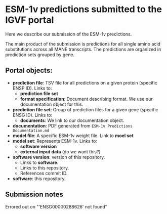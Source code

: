 # ESM-1v predictions submitted to the IGVF portal

Here we describe our submission of the ESM-1v predictions.

The main product of the submission is predictions for all single amino acid substitutions across all MANE transcripts.
The predictions are organized in prediction sets grouped by gene.

## Portal objects:

- **prediction file**: TSV file for all predictions on a given protein (specific ENSP ID). Links to:
    - **prediction file set**
    - **format specification**: Document describing format. We use our documentation object for this.
- **prediction file set**: Group of prediction files for a given gene (specific ENSG ID). Links to:
    - **documents**: We link to our documentation object.
- **documentation**: PDF generated from `ESM-1v Predictions Documentation.md`
- **model file**: A specific ESM-1v weight file. Link to **moel set**
- **model set**: Represents ESM-1v. Links to:
    - **software version**
    - **external input data** (do we want this?)
- **software version**: version of this repository.
    - Links to **software**.
    - Links to this repository.
    - References commit ID.
- **software**: this repository.

## Submission notes

Errored out on "'ENSG00000288626' not found"
